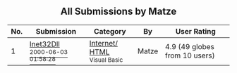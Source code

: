﻿<div align="center">

## All Submissions by Matze

</div>

No.  | Submission | Category | By   | User Rating
---- | ---------- | -------- | ---- | -----------
1 | [Inet32Dll<br /><sup>2000-06-03 01:58:28</sup>](https://github.com/Planet-Source-Code/matze-inet32dll__1-8568) | [Internet/ HTML<br /><sup>Visual Basic</sup>](../ByCategory/internet-html__1-34.md) | Matze | 4.9 (49 globes from 10 users)
